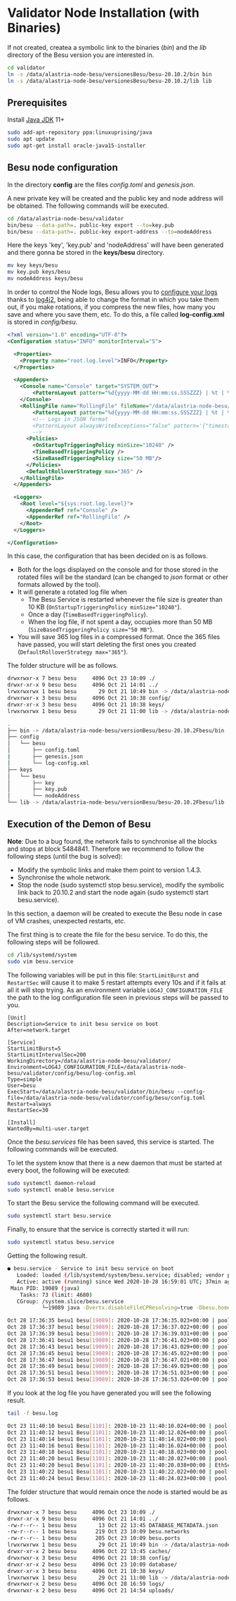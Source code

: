 # Validator Node Installation (with Binaries)

If not created, createa a symbolic link to the binaries (_bin_) and the _lib_ directory of the Besu version you are interested in.

```sh
cd validator
ln -s /data/alastria-node-besu/versionesBesu/besu-20.10.2/bin bin
ln -s /data/alastria-node-besu/versionesBesu/besu-20.10.2/lib lib
```
## Prerequisites

Install [Java JDK](https://www.oracle.com/java/technologies/javase-downloads.html) 11+
```sh
sudo add-apt-repository ppa:linuxuprising/java
sudo apt update
sudo apt-get install oracle-java15-installer
```
## Besu node configuration

In the directory **config** are the files _config.toml_ and _genesis.json_.

A new private key will be created and the public key and node address will be obtained. The following commands will be executed.

```sh
cd /data/alastria-node-besu/validator
bin/besu --data-path=. public-key export --to=key.pub
bin/besu --data-path=. public-key export-address --to=nodeAddress
```

Here the keys 'key', 'key.pub' and 'nodeAddress' will have been generated and there gonna be stored in the **keys/besu** directory.

```sh
mv key keys/besu
mv key.pub keys/besu
mv nodeAddress keys/besu
```

In order to control the Node logs, Besu allows you to [configure your logs](https://besu.hyperledger.org/en/1.3.0-rc1/HowTo/Troubleshoot/Logging/) thanks to [log4j2](https://logging.apache.org/log4j/2.x/manual/configuration.html), being able to change the format in which you take them out, if you make rotations, if you compress the new files, how many you save and where you save them, etc. To do this, a file called **log-config.xml** is stored in _config/besu_.

```xml
<?xml version="1.0" encoding="UTF-8"?>
<Configuration status="INFO" monitorInterval="5">

  <Properties>
    <Property name="root.log.level">INFO</Property>
  </Properties>

  <Appenders>
    <Console name="Console" target="SYSTEM_OUT">
        <PatternLayout pattern="%d{yyyy-MM-dd HH:mm:ss.SSSZZZ} | %t | %-5level | %c{1} | %msg %throwable{short.message}%n" />
    </Console>
    <RollingFile name="RollingFile" fileName="/data/alastria-node-besu/validador/logs/besu.log" filePattern="/data/alastria-node-besu/validador/logs/besu-%d{yyyyMMdd}-%i.log.gz" >
        <PatternLayout pattern="%d{yyyy-MM-dd HH:mm:ss.SSSZZZ} | %t | %-5level | %c{1} | %msg %throwable{short.message}%n" />
        <!-- Logs in JSON format
        <PatternLayout alwaysWriteExceptions="false" pattern='{"timestamp":"%d{ISO8601}","container":"${hostName}","level":"%level","thread":"%t","class":"%c{1}","message":"%msg","throwable":"%enc{%throwable}{JSON}"}%n'/>
        -->
      <Policies>
        <OnStartupTriggeringPolicy minSize="10240" />
        <TimeBasedTriggeringPolicy />
        <SizeBasedTriggeringPolicy size="50 MB"/>
      </Policies>
      <DefaultRolloverStrategy max="365" />
    </RollingFile>
  </Appenders>

  <Loggers>
    <Root level="${sys:root.log.level}">
      <AppenderRef ref="Console" />
      <AppenderRef ref="RollingFile" />
    </Root>
  </Loggers>

</Configuration>
```

In this case, the configuration that has been decided on is as follows.

- Both for the logs displayed on the console and for those stored in the rotated files will be the standard (can be changed to _json_ format or other formats allowed by the tool).
- It will generate a rotated log file when
  - The Besu Service is restarted whenever the file size is greater than 10 KB (`OnStartupTriggeringPolicy minSize="10240"`).
  - Once a day (`TimeBasedTriggeringPolicy`).
  - When the log file, if not spent a day, occupies more than 50 MB (`SizeBasedTriggeringPolicy size="50 MB"`).
- You will save 365 log files in a compressed format. Once the 365 files have passed, you will start deleting the first ones you created (`DefaultRolloverStrategy max="365"`).

The folder structure will be as follows.

```sh
drwxrwxr-x 7 besu besu     4096 Oct 23 10:09 ./
drwxr-xr-x 9 besu besu     4096 Oct 21 14:01 ../
lrwxrwxrwx 1 besu besu       29 Oct 21 10:49 bin -> /data/alastria-node-besu/versionBesu/besu-20.10.2/besu/bin/
drwxrwxr-x 3 besu besu     4096 Oct 21 10:38 config/
drwxr-xr-x 3 besu besu     4096 Oct 21 10:38 keys/
lrwxrwxrwx 1 besu besu       29 Oct 21 11:00 lib -> /data/alastria-node-besu/versionBesu/besu-20.10.2/besu/lib/

.
├── bin -> /data/alastria-node-besu/versionBesu/besu-20.10.2Fbesu/bin
├── config
│   └── besu
│       ├── config.toml
|       ├── genesis.json
│       └── log-config.xml
├── keys
│   └── besu
│       ├── key
│       ├── key.pub
│       └── nodeAddress
└── lib -> /data/alastria-node-besu/versionBesu/besu-20.10.2Fbesu/lib
```

## Execution of the Demon of Besu

**Note**: Due to a bug found, the network fails to synchronise all the blocks and stops at block 5484841. Therefore we recommend to follow the following steps (until the bug is solved):
- Modify the symbolic links and make them point to version 1.4.3.
- Synchronise the whole network.
- Stop the node (sudo systemctl stop besu.service), modify the symbolic link back to 20.10.2 and start the node again (sudo systemctl start besu.service).

In this section, a daemon will be created to execute the Besu node in case of VM crashes, unexpected restarts, etc.

The first thing is to create the file for the besu service. To do this, the following steps will be followed.

```sh
cd /lib/systemd/system
sudo vim besu.service
```

The following variables will be put in this file: `StartLimitBurst` and `RestartSec` will cause it to make 5 restart attempts every 10s and if it fails at all it will stop trying. As an environment variable `LOG4J_CONFIGURATION_FILE` the path to the log configuration file seen in previous steps will be passed to you.

```service
[Unit]
Description=Service to init besu service on boot
After=network.target

[Service]
StartLimitBurst=5
StartLimitIntervalSec=200
WorkingDirectory=/data/alastria-node-besu/validator/
Environment=LOG4J_CONFIGURATION_FILE=/data/alastria-node-besu/validator/config/besu/log-config.xml
Type=simple
User=besu
ExecStart=/data/alastria-node-besu/validator/bin/besu --config-file=/data/alastria-node-besu/validator/config/besu/config.toml
Restart=always
RestartSec=30

[Install]
WantedBy=multi-user.target
```

Once the _besu.services_ file has been saved, this service is started. The following commands will be executed.

To let the system know that there is a new daemon that must be started at every boot, the following will be executed:

```sh
sudo systemctl daemon-reload
sudo systemctl enable besu.service
```

To start the Besu service the following command will be executed.

```sh
sudo systemctl start besu.service
```

Finally, to ensure that the service is correctly started it will run:

```sh
sudo systemctl status besu.service
```

Getting the following result.

```sh
● besu.service - Service to init besu service on boot
   Loaded: loaded (/lib/systemd/system/besu.service; disabled; vendor preset: enabled)
   Active: active (running) since Wed 2020-10-28 16:59:01 UTC; 37min ago
 Main PID: 19089 (java)
    Tasks: 73 (limit: 4680)
   CGroup: /system.slice/besu.service
           └─19089 java -Dvertx.disableFileCPResolving=true -Dbesu.home=/data/alastria-node-besu/validator -Dlog4j.shutdownHookEnabled=false --add-

Oct 28 17:36:35 besu1 besu[19089]: 2020-10-28 17:36:35.023+00:00 | pool-8-thread-1 | INFO  | IbftRound | Importing block to
Oct 28 17:36:37 besu1 besu[19089]: 2020-10-28 17:36:37.022+00:00 | pool-8-thread-1 | INFO  | IbftRound | Importing block to
Oct 28 17:36:39 besu1 besu[19089]: 2020-10-28 17:36:39.031+00:00 | pool-8-thread-1 | INFO  | IbftRound | Importing block to
Oct 28 17:36:41 besu1 besu[19089]: 2020-10-28 17:36:41.023+00:00 | pool-8-thread-1 | INFO  | IbftRound | Importing block to
Oct 28 17:36:43 besu1 besu[19089]: 2020-10-28 17:36:43.029+00:00 | pool-8-thread-1 | INFO  | IbftRound | Importing block to
Oct 28 17:36:45 besu1 besu[19089]: 2020-10-28 17:36:45.022+00:00 | pool-8-thread-1 | INFO  | IbftRound | Importing block to
Oct 28 17:36:47 besu1 besu[19089]: 2020-10-28 17:36:47.021+00:00 | pool-8-thread-1 | INFO  | IbftRound | Importing block to
Oct 28 17:36:49 besu1 besu[19089]: 2020-10-28 17:36:49.029+00:00 | pool-8-thread-1 | INFO  | IbftRound | Importing block to
Oct 28 17:36:51 besu1 besu[19089]: 2020-10-28 17:36:51.023+00:00 | pool-8-thread-1 | INFO  | IbftRound | Importing block to
Oct 28 17:36:53 besu1 besu[19089]: 2020-10-28 17:36:53.026+00:00 | pool-8-thread-1 | INFO  | IbftRound | Importing block to
```

If you look at the log file you have generated you will see the following result.

```sh
tail -f besu.log

Oct 23 11:40:10 besu1 Besu[1101]: 2020-10-23 11:40:10.024+00:00 | pool-8-thread-1 | INFO  | IbftRound | Importing block to chain. round=ConsensusRoundIdentifier{Sequence=44673, Round=0}, hash=0x429fd859a821b5ade91fdf18060c54cc07225f13ee22fca1c90cab5a96b8a6d5
Oct 23 11:40:12 besu1 Besu[1101]: 2020-10-23 11:40:12.026+00:00 | pool-8-thread-1 | INFO  | IbftRound | Importing block to chain. round=ConsensusRoundIdentifier{Sequence=44674, Round=0}, hash=0x927481f3e7414c145adc42a81b627da338d433e4a38e9d0bdca0d7e2a4b11232
Oct 23 11:40:14 besu1 Besu[1101]: 2020-10-23 11:40:14.022+00:00 | pool-8-thread-1 | INFO  | IbftRound | Importing block to chain. round=ConsensusRoundIdentifier{Sequence=44675, Round=0}, hash=0xc81d0cd503c28c9e25daac600cb4fb83690a2944c9e34bf6fc1948f6e7a5ddd5
Oct 23 11:40:16 besu1 Besu[1101]: 2020-10-23 11:40:16.024+00:00 | pool-8-thread-1 | INFO  | IbftRound | Importing block to chain. round=ConsensusRoundIdentifier{Sequence=44676, Round=0}, hash=0x8a29de2b8d924b1579fc6135ca3f91e5a1cf22f06074e5707521e3c93e7f9356
Oct 23 11:40:18 besu1 Besu[1101]: 2020-10-23 11:40:18.023+00:00 | pool-8-thread-1 | INFO  | IbftRound | Importing block to chain. round=ConsensusRoundIdentifier{Sequence=44677, Round=0}, hash=0x6c343d7c7a0fe40ac4c210f0e579b6fae5c97df31cb02f2dab2560eac329c3a3
Oct 23 11:40:20 besu1 Besu[1101]: 2020-10-23 11:40:20.027+00:00 | pool-8-thread-1 | INFO  | IbftRound | Importing block to chain. round=ConsensusRoundIdentifier{Sequence=44678, Round=0}, hash=0x90b40aea12ec2c6fc27f794ebe35d088f4bc07b266d3f6cc2461df62ce7aff5b
Oct 23 11:40:20 besu1 Besu[1101]: 2020-10-23 11:40:20.038+00:00 | EthScheduler-Workers-1 | INFO  | PersistBlockTask | Imported #44,678 / 0 tx / 0 om / 0 (0.0%) gas / (0x90b40aea12ec2c6fc27f794ebe35d088f4bc07b266d3f6cc2461df62ce7aff5b) in 0.009s. Peers: 6
Oct 23 11:40:22 besu1 Besu[1101]: 2020-10-23 11:40:22.022+00:00 | pool-8-thread-1 | INFO  | IbftRound | Importing block to chain. round=ConsensusRoundIdentifier{Sequence=44679, Round=0}, hash=0xc23185731078d16705b36bd1e72ccba09c45210aea26117869cb23fce4830ea4
Oct 23 11:40:24 besu1 Besu[1101]: 2020-10-23 11:40:24.023+00:00 | pool-8-thread-1 | INFO  | IbftRound | Importing block to chain. round=ConsensusRoundIdentifier{Sequence=44680, Round=0}, hash=0xec246c575fadcfa275f804be1a39dba6f335bdd53f795a1a23342c7d84fbb6d1
```

The folder structure that would remain once the node is started would be as follows.

```sh
drwxrwxr-x 7 besu besu     4096 Oct 23 10:09 ./
drwxr-xr-x 9 besu besu     4096 Oct 21 14:01 ../
-rw-r--r-- 1 besu besu       13 Oct 22 13:45 DATABASE_METADATA.json
-rw-r--r-- 1 besu besu      219 Oct 23 10:09 besu.networks
-rw-r--r-- 1 besu besu      205 Oct 23 10:09 besu.ports
lrwxrwxrwx 1 besu besu       29 Oct 21 10:49 bin -> /data/alastria-node-besu/versionBesu/besu-20.10.2/besu/bin/
drwxr-xr-x 2 besu besu     4096 Oct 22 13:45 caches/
drwxrwxr-x 3 besu besu     4096 Oct 21 10:38 config/
drwxr-xr-x 2 besu besu     4096 Oct 23 10:09 database/
drwxr-xr-x 3 besu besu     4096 Oct 21 10:38 keys/
lrwxrwxrwx 1 besu besu       29 Oct 21 11:00 lib -> /data/alastria-node-besu/versionBesu/besu-20.10.2/besu/lib/
drwxrwxr-x 2 besu besu     4096 Oct 28 16:59 logs/
drwxrwxr-x 2 besu besu     4096 Oct 21 14:54 uploads/
```
